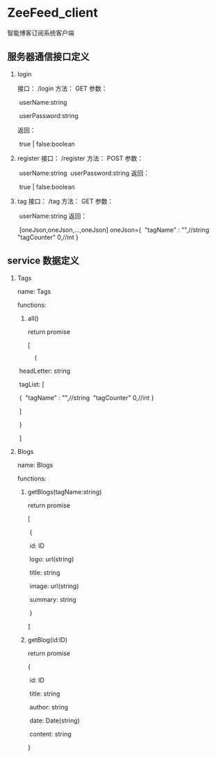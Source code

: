 # ZeeFeed_client
智能博客订阅系统客户端

## 服务器通信接口定义
1. login

   接口： /login
   方法： GET
   参数： 

   ​	userName:string

   ​	userPassword:string

   返回： 

   ​	true | false:boolean

2. register
   接口： /register
   方法： POST
   参数：

   ​	 userName:string
   ​	 userPassword:string
   返回： 

   ​	true | false:boolean

3. tag
   接口： /tag
   方法： GET
   参数： 

   ​	userName:string
   返回： 

   ​	[oneJson,oneJson,...,oneJson]
      	oneJson={
   ​		"tagName" : "",//string
   ​		"tagCounter" 0,//int
      	}

## service 数据定义

1. Tags

   name: Tags

   functions:

   1. all()

      return promise

      [

    		{

   ​		headLetter: string

   ​		 tagList: [

   ​			{
   ​			"tagName" : "",//string
   ​			"tagCounter" 0,//int
      			}

   ​			]

   ​		}

   ​	]

2. Blogs

   name: Blogs

   functions:

   1. getBlogs(tagName:string)

      return promise

      [

      ​	{

      ​		id: ID

      ​		logo: url(string)

      ​		title: string

      ​		image: url(string)

      ​		summary: string

      ​	}

      ]

   2. getBlog(id:ID)

      return promise

      {

      ​	id: ID

      ​	title: string

      ​	author: string

      ​	date: Date(string)

      ​	content: string

      }
